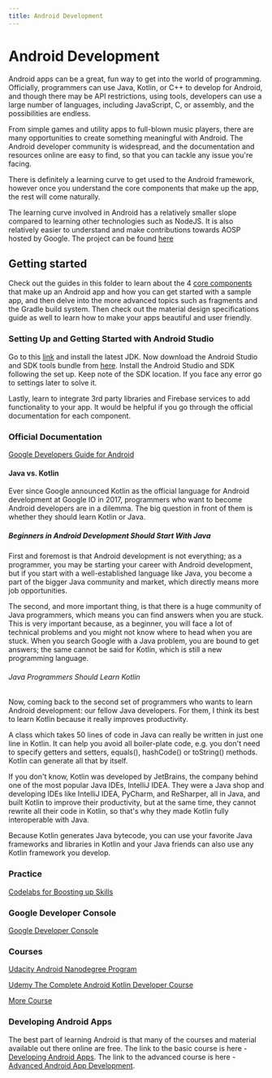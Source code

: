 ```yaml
---
title: Android Development
---
```

# Android Development

Android apps can be a great, fun way to get into the world of programming. Officially, programmers can use Java, Kotlin, or C++ to develop for Android, and though there may be API restrictions, using tools, developers can use a large number of languages, including JavaScript, C, or assembly, and the possibilities are endless.

From simple games and utility apps to full-blown music players, there are many opportunities to create something meaningful with Android. The Android developer community is widespread, and the documentation and resources online are easy to find, so that you can tackle any issue you're facing.

There is definitely a learning curve to get used to the Android framework, however once you understand the core components that make up the app, the rest will come naturally.

The learning curve involved in Android has a relatively smaller slope compared to learning other technologies such as NodeJS. It is also relatively easier to understand and make contributions towards AOSP hosted by Google. The project can be found [here](https://source.android.com/) 

## Getting started
Check out the guides in this folder to learn about the 4 [core components](core-components/index.md) that make up an Android app and how you can get started with a sample app, and then delve into the more advanced topics such as fragments and the Gradle build system. Then check out the material design specifications guide as well to learn how to make your apps beautiful and user friendly.

### Setting Up and Getting Started with Android Studio
Go to this [link](https://www.oracle.com/technetwork/java/javase/downloads/index.html) and install the latest JDK.
Now download the Android Studio and SDK tools bundle from [here](https://developer.android.com/studio/).
Install the Android Studio and SDK following the set up. Keep note of the SDK location.
If you face any error go to settings later to solve it.

Lastly, learn to integrate 3rd party libraries and Firebase services to add functionality to your app. It would be helpful if you go through the official documentation for each component.

### Official Documentation

[Google Developers Guide for Android](https://developer.android.com/training/index.html)

#### Java vs. Kotlin

Ever since Google announced Kotlin as the official language for Android development at Google IO in 2017, programmers who want to become Android developers are in a dilemma. The big question in front of them is whether they should learn Kotlin or Java.

##### Beginners in Android Development Should Start With Java

First and foremost is that Android development is not everything; as a programmer, you may be starting your career with Android development, but if you start with a well-established language like Java, you become a part of the bigger Java community and market, which directly means more job opportunities.

The second, and more important thing, is that there is a huge community of Java programmers, which means you can find answers when you are stuck. This is very important because, as a beginner, you will face a lot of technical problems and you might not know where to head when you are stuck. When you search Google with a Java problem, you are bound to get answers; the same cannot be said for Kotlin, which is still a new programming language.

###### Java Programmers Should Learn Kotlin

Now, coming back to the second set of programmers who wants to learn Android development: our fellow Java developers. For them, I think its best to learn Kotlin because it really improves productivity.

A class which takes 50 lines of code in Java can really be written in just one line in Kotlin. It can help you avoid all boiler-plate code, e.g. you don't need to specify getters and setters, equals(), hashCode() or toString() methods. Kotlin can generate all that by itself.

If you don't know, Kotlin was developed by JetBrains, the company behind one of the most popular Java IDEs, IntelliJ IDEA. They were a Java shop and developing IDEs like IntelliJ IDEA, PyCharm, and ReSharper, all in Java, and built Kotlin to improve their productivity, but at the same time, they cannot rewrite all their code in Kotlin, so that's why they made Kotlin fully interoperable with Java.

Because Kotlin generates Java bytecode, you can use your favorite Java frameworks and libraries in Kotlin and your Java friends can also use any Kotlin framework you develop.

### Practice

[Codelabs for Boosting up Skills](https://codelabs.developers.google.com)

### Google Developer Console

[Google Developer Console](https://developer.android.com/distribute/console/)

### Courses

[Udacity Android Nanodegree Program](https://udacity.com/course/android-developer-nanodegree-by-google--nd801)

[Udemy The Complete Android Kotlin Developer Course](https://www.udemy.com/the-complete-kotlin-developer-course/)

[More Course](https://www.mockplus.com/blog/post/app-development-courses)

### Developing Android Apps

The best part of learning Android is that many of the courses and material available out there online are free.
The link to the basic course is here - [Developing Android Apps](https://udacity.com/course/new-android-fundamentals--ud851).
The link to the advanced course is here - [Advanced Android App Development](https://www.udacity.com/course/advanced-android-app-development--ud855). 
